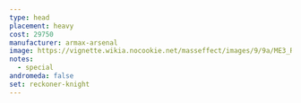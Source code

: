 ```yaml
---
type: head
placement: heavy
cost: 29750
manufacturer: armax-arsenal
image: https://vignette.wikia.nocookie.net/masseffect/images/9/9a/ME3_Reckoner_Knight_Armor.png/revision/latest?cb=20120314193603
notes:
  - special
andromeda: false
set: reckoner-knight
---
```

